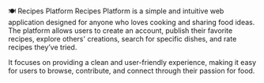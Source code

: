 🍽️ Recipes Platform
Recipes Platform is a simple and intuitive web application designed for anyone who loves cooking and sharing food ideas.
The platform allows users to create an account, publish their favorite recipes, explore others' creations, search for specific dishes, and rate recipes they’ve tried.

It focuses on providing a clean and user-friendly experience, making it easy for users to browse, contribute, and connect through their passion for food.
